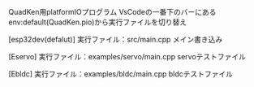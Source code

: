 QuadKen用platformIOプログラム
VsCodeの一番下のバーにあるenv:default(QuadKen.pio)から実行ファイルを切り替え

[esp32dev(defalut)]
実行ファイル：src/main.cpp
メイン書き込み

[Eservo]
実行ファイル：examples/servo/main.cpp
servoテストファイル

[Ebldc]
実行ファイル：examples/bldc/main.cpp
bldcテストファイル
